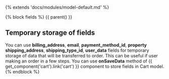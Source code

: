 {% extends 'docs/modules/model-default.md' %}

{% block fields %}
{{ parent() }}

## Temporary storage of fields

You can use 
**billing_address**, **email**, **payment_method_id**, **property**
**shipping_address**, **shipping_type_id**, **user_data** fields
 for temporary storage of data that will be transferred to order.
This can be useful if user making an order in a few steps.
You can use **onSaveData** method of {{ get_component('cart').link('cart') }} component to store fields in Cart model. 
{% endblock %}
